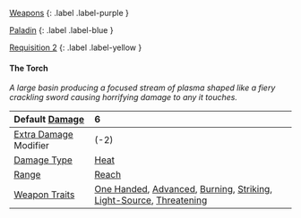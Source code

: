 [Weapons](Game/Weapons-List)
{: .label .label-purple }

[Paladin](Game/Blocks/Paladin)
{: .label .label-blue }

[Requisition 2](Game/Deployment#Requisition)
{: .label .label-yellow }

#### The Torch

_A large basin producing a focused stream of plasma shaped like a fiery crackling sword causing horrifying damage to any it touches._

| Default [Damage](Core/Weapons#Damage)                     | 6                                                                                                                                                                                                                                                        |
| :-------------------------------------------------------- | :------------------------------------------------------------------------------------------------------------------------------------------------------------------------------------------------------------------------------------------------------- |
| [Extra Damage](Game/Core/Attacks#Extra%20Damage) Modifier | (-2)                                                                                                                                                                                                                                                     |
| [Damage Type](Core/Weapons#Damage%20Type)                 | [Heat](Game/Core/Injury#Heat)                                                                                                                                                                                                                            |
| [Range](Core/Weapons#Range)                               | [Reach](Game/Core/Movement#Reach)                                                                                                                                                                                                                        |
| [Weapon Traits](Core/Weapon-Traits)                       | [One Handed](Game/Core/Blocks/One-Handed), [Advanced](Game/Core/Blocks/Advanced), [Burning](Game/Core/Blocks/Burning), [Striking](Game/Core/Blocks/Striking), [Light-Source](Game/Core/Blocks/Light-Source), [Threatening](Game/Core/Blocks/Threatening) |
